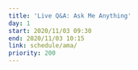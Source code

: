 ```yaml
---
title: 'Live Q&A: Ask Me Anything'
day: 1
start: 2020/11/03 09:30
end: 2020/11/03 10:15
link: schedule/ama/
priority: 200
---
```

